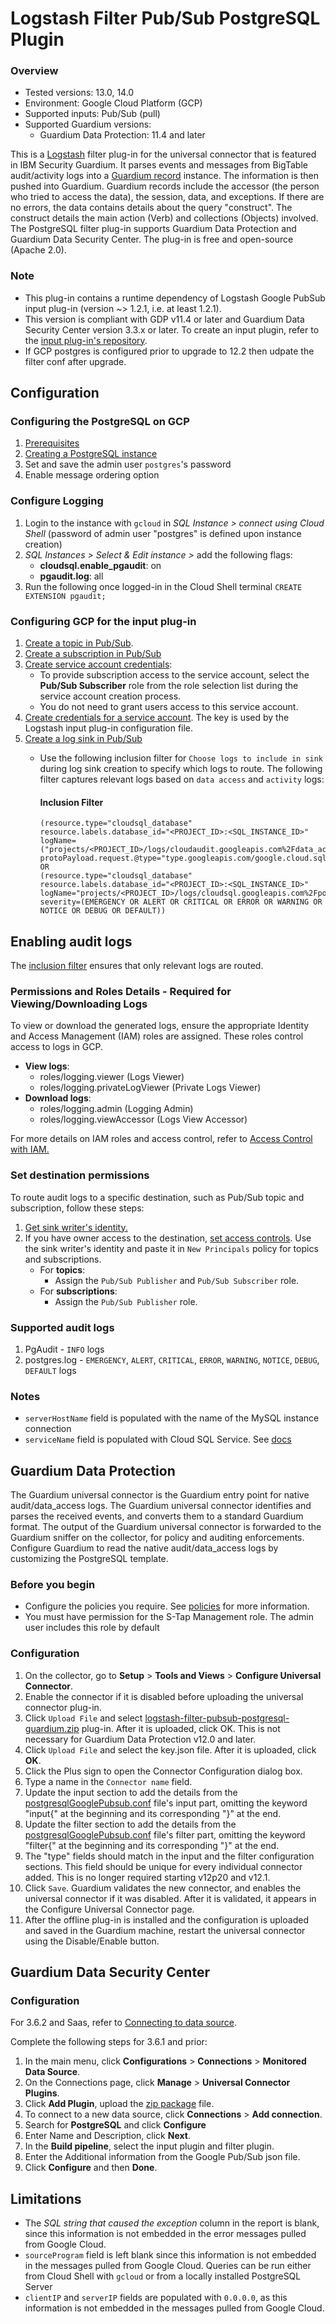 # Logstash Filter Pub/Sub PostgreSQL Plugin
### Overview
* Tested versions: 13.0, 14.0
* Environment: Google Cloud Platform (GCP)
* Supported inputs: Pub/Sub (pull)
* Supported Guardium versions:
    * Guardium Data Protection: 11.4 and later

This is a [Logstash](https://github.com/elastic/logstash) filter plug-in for the universal connector that is featured in IBM Security Guardium. It parses events and messages from BigTable audit/activity logs into a [Guardium record](https://github.com/IBM/universal-connectors/raw/main/common/src/main/java/com/ibm/guardium/universalconnector/commons/structures/Record.java) instance. The information is then pushed into Guardium. Guardium records include the accessor (the person who tried to access the data), the session, data, and exceptions. If there are no errors, the data contains details about the query "construct". The construct details the main action (Verb) and collections (Objects) involved.
The PostgreSQL filter plug-in supports Guardium Data Protection and Guardium Data Security Center. The plug-in is free and open-source (Apache 2.0).


### Note
- This plug-in contains a runtime dependency of Logstash Google PubSub input plug-in (version ~> 1.2.1, i.e. at least 1.2.1).
- This version is compliant with GDP v11.4 or later and Guardium Data Security Center version 3.3.x or later. To create an input plugin, refer to the [input plug-in's repository](https://github.com/IBM/universal-connectors/tree/main/input-plugin/logstash-input-google-pubsub).
- If GCP postgres is configured prior to upgrade to 12.2 then udpate the filter conf after upgrade.

## Configuration


### Configuring the PostgreSQL on GCP
1. [Prerequisites](https://cloud.google.com/sql/docs/postgres/create-instance#before_you_begin)
2. [Creating a PostgreSQL instance](https://cloud.google.com/sql/docs/postgres/create-instance#create-2nd-gen)
3. Set and save the admin user `postgres`'s password
4. Enable message ordering option

### Configure Logging
1. Login to the instance with `gcloud` in *SQL Instance > connect using Cloud Shell* (password of admin user "postgres" is defined upon instance creation)
2. *SQL Instances > Select & Edit instance >* add the following flags:
    - **cloudsql.enable_pgaudit**: on
    - **pgaudit.log**: all
3. Run the following once logged-in in the Cloud Shell terminal
   `CREATE EXTENSION pgaudit;`

### Configuring GCP for the input plug-in
1. [Create a topic in Pub/Sub](https://cloud.google.com/pubsub/docs/create-topic#create_a_topic_2).
2. [Create a subscription in Pub/Sub](https://cloud.google.com/pubsub/docs/create-subscription#create_a_pull_subscription)
3. [Create service account credentials](https://developers.google.com/workspace/guides/create-credentials#create_a_service_account):
    - To provide subscription access to the service account, select the **Pub/Sub Subscriber** role from the role selection list during the service account creation process.
    - You do not need to grant users access to this service account.
4. [Create credentials for a service account](https://developers.google.com/workspace/guides/create-credentials#create_credentials_for_a_service_account). The key is used by the Logstash input plug-in configuration file.
5. [Create a log sink in Pub/Sub](https://cloud.google.com/logging/docs/export/configure_export_v2#creating_sink)
    * Use the following inclusion filter for ```Choose logs to include in sink``` during log sink creation to specify which logs to route.  The following filter captures relevant logs based on ```data access``` and ```activity``` logs:
   
      #### Inclusion Filter
          (resource.type="cloudsql_database" resource.labels.database_id="<PROJECT_ID>:<SQL_INSTANCE_ID>"
          logName=("projects/<PROJECT_ID>/logs/cloudaudit.googleapis.com%2Fdata_access")
          protoPayload.request.@type="type.googleapis.com/google.cloud.sql.audit.v1.PgAuditEntry")
          OR
          (resource.type="cloudsql_database" resource.labels.database_id="<PROJECT_ID>:<SQL_INSTANCE_ID>"
          logName="projects/<PROJECT_ID>/logs/cloudsql.googleapis.com%2Fpostgres.log"
          severity=(EMERGENCY OR ALERT OR CRITICAL OR ERROR OR WARNING OR NOTICE OR DEBUG OR DEFAULT))
       

## Enabling audit logs
The [inclusion filter](#Inclusion-Filter) ensures that only relevant logs are routed.

### Permissions and Roles Details - Required for Viewing/Downloading Logs
To view or download the generated logs, ensure the appropriate Identity and Access Management (IAM) roles are assigned. These roles control access to logs in GCP.
* **View logs**:
  - roles/logging.viewer (Logs Viewer)
  - roles/logging.privateLogViewer (Private Logs Viewer)
* **Download logs**:
    - roles/logging.admin (Logging Admin)
    - roles/logging.viewAccessor (Logs View Accessor)

For more details on IAM roles and access control, refer to [Access Control with IAM.](https://cloud.google.com/logging/docs/access-control)

### Set destination permissions
To route audit logs to a specific destination, such as Pub/Sub topic and subscription, follow these steps:

1. [Get sink writer's identity.](https://cloud.google.com/logging/docs/export/configure_export_v2#dest-auth)
2. If you have owner access to the destination, [set access controls](https://cloud.google.com/pubsub/docs/access-control#console). Use the sink writer's identity and paste it in ```New Principals``` policy for topics and subscriptions.
    - For **topics**:
        * Assign the ```Pub/Sub Publisher``` and ```Pub/Sub Subscriber``` role.
    - For **subscriptions**:
        - Assign the ```Pub/Sub Publisher``` role.


### Supported audit logs
  1. PgAudit - `INFO` logs
  2. postgres.log - `EMERGENCY`, `ALERT`, `CRITICAL`, `ERROR`, `WARNING`, `NOTICE`, `DEBUG`, `DEFAULT` logs

### Notes
- `serverHostName` field is populated with the name of the MySQL instance connection
- `serviceName` field is populated with Cloud SQL Service. See [docs](https://cloud.google.com/sql/docs/postgres)

## Guardium Data Protection
The Guardium universal connector is the Guardium entry point for native audit/data_access logs. The Guardium universal connector identifies and parses the received events, and converts them to a standard Guardium format. The output of the Guardium universal connector is forwarded to the Guardium sniffer on the collector, for policy and auditing enforcements. Configure Guardium to read the native audit/data_access logs by customizing the PostgreSQL template.

### Before you begin
* Configure the policies you require. See [policies](/docs/#policies) for more information.
* You must have permission for the S-Tap Management role. The admin user includes this role by default

### Configuration
1. On the collector, go to **Setup** > **Tools and Views** > **Configure Universal Connector**.
2. Enable the connector if it is disabled before uploading the universal connector plug-in.
3. Click ```Upload File``` and select [logstash-filter-pubsub-postgresql-guardium.zip](gi-pubsub-postgresql-package/PostgreSQL/logstash-filter-pubsub-postgresql-guardium.zip) plug-in. After it is uploaded, click OK. This is not necessary for Guardium Data Protection v12.0 and later.
4. Click ```Upload File``` and select the key.json file. After it is uploaded, click **OK**.
5. Click the Plus sign to open the Connector Configuration dialog box.
6. Type a name in the ```Connector name``` field.
7. Update the input section to add the details from the [postgresqlGooglePubsub.conf](postgresqlGooglePubsub.conf) file's input part, omitting the keyword "input{" at the beginning and its corresponding "}" at the end.
8. Update the filter section to add the details from the [postgresqlGooglePubsub.conf](postgresqlGooglePubsub.conf) file's filter part, omitting the keyword "filter{" at the beginning and its corresponding "}" at the end.
9. The "type" fields should match in the input and the filter configuration sections. This field should be unique for every individual connector added. This is no longer required starting v12p20 and v12.1.
10. Click ```Save```. Guardium validates the new connector, and enables the universal connector if it was disabled. After it is validated, it appears in the Configure Universal Connector page.
11. After the offline plug-in is installed and the configuration is uploaded and saved in the Guardium machine, restart the universal connector using the Disable/Enable button.

## Guardium Data Security Center

### Configuration
For 3.6.2 and Saas, refer to [Connecting to data source](https://www.ibm.com/docs/en/gdsc/saas?topic=connector-connecting-data-source-by-using-universal).

Complete the following steps for 3.6.1 and prior:
1. In the main menu, click **Configurations** > **Connections** > **Monitored Data Source**.
2. On the Connections page, click **Manage** > **Universal Connector Plugins**.
3. Click **Add Plugin**, upload the [zip package](GI-PubSubPostgreSQLPackage.zip) file.
4. To connect to a new data source, click **Connections** > **Add connection**.
5. Search for **PostgreSQL** and click **Configure**
6. Enter  Name and Description, click **Next**.
7. In the **Build pipeline**, select the input plugin and filter plugin.
8. Enter the Additional information from the Google Pub/Sub json file.
9. Click **Configure** and then **Done**.


## Limitations
- The _SQL string that caused the exception_ column in the report is blank, since this information is not embedded in the error messages pulled from Google Cloud.
- `sourceProgram` field is left blank since this information is not embedded in the messages pulled from Google Cloud. Queries can be run either from Cloud Shell with `gcloud` or from a locally installed PostgreSQL Server
- `clientIP` and `serverIP` fields are populated with `0.0.0.0`, as this information is not embedded in the messages pulled from Google Cloud.